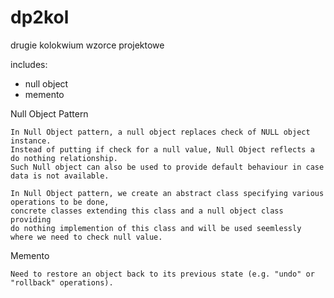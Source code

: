 # dp2kol
drugie kolokwium wzorce projektowe

includes:
- null object
- memento




Null Object Pattern 
	
	In Null Object pattern, a null object replaces check of NULL object instance. 
	Instead of putting if check for a null value, Null Object reflects a do nothing relationship. 
	Such Null object can also be used to provide default behaviour in case data is not available.
	
	In Null Object pattern, we create an abstract class specifying various operations to be done, 
	concrete classes extending this class and a null object class providing 
	do nothing implemention of this class and will be used seemlessly where we need to check null value.
	
Memento

	Need to restore an object back to its previous state (e.g. "undo" or "rollback" operations).